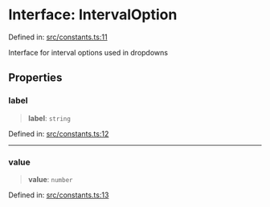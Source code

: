 # Interface: IntervalOption

Defined in: [src/constants.ts:11](https://github.com/Nick2bad4u/Uptime-Watcher/blob/3cce0c3b352c8390536ca3c7399ece50a05faf18/src/constants.ts#L11)

Interface for interval options used in dropdowns

## Properties

### label

> **label**: `string`

Defined in: [src/constants.ts:12](https://github.com/Nick2bad4u/Uptime-Watcher/blob/3cce0c3b352c8390536ca3c7399ece50a05faf18/src/constants.ts#L12)

***

### value

> **value**: `number`

Defined in: [src/constants.ts:13](https://github.com/Nick2bad4u/Uptime-Watcher/blob/3cce0c3b352c8390536ca3c7399ece50a05faf18/src/constants.ts#L13)
